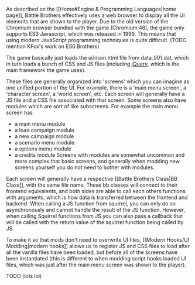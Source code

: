 As described on the [[Home#Engine & Programming Languages|home page]], Battle Brothers effectively uses a web browser to display all the UI elements that are shown to the player. Due to the old version of the Chromium browser bundled with the game (Chromium 48), the game only supports ES3 Javascript, which was released in 1999. This means that using modern JavaScript programming techniques is quite difficult. (TODO mention KFox's work on ES6 Brothers)

The game basically just loads the ui/main.html file from data_001.dat, which in turn loads a bunch of CSS and JS files (including [jQuery](https://jquery.com/), which is the main framework the game uses).

These files are generally organized into 'screens' which you can imagine as one unified portion of the UI. For example, there is a 'main menu screen', a 'character screen', a 'world screen', etc. Each screen will generally have a JS file and a CSS file associated with that screen. Some screens also have modules which are sort of like subscreens.
For example the main menu screen has 
- a main menu module
- a load campaign module
- a new campaign module
- a scenario menu module
- a options menu module
- a credits module
Screens with modules are somewhat uncommon and more complex that basic screens, and generally when modding new screens yourself you do not need to bother with modules.

Each screen will generally have a respective [[Battle Brothers Class|BB Class]], with the same file name. These bb classes will connect to their frontend equivalents, and both sides are able to call each others functions with arguments, which is how data is transferred between the frontend and backend. When calling a JS function from squirrel, you can only do so asynchronously and cannot handle the result of the JS function. However, when calling Squirrel functions from JS you can also pass a callback that will be called with the return value of the squirrel function being called by JS. 

To make it so that mods don't need to overwrite UI files, [[Modern Hooks/UI Modding|modern hooks]] allows us to register JS and CSS files to load after all the vanilla files have been loaded, but before all of the screens have been instantiated (this is different to when modding script hooks loaded UI files, which was just after the main menu screen was shown to the player).

TODO (lots lol)